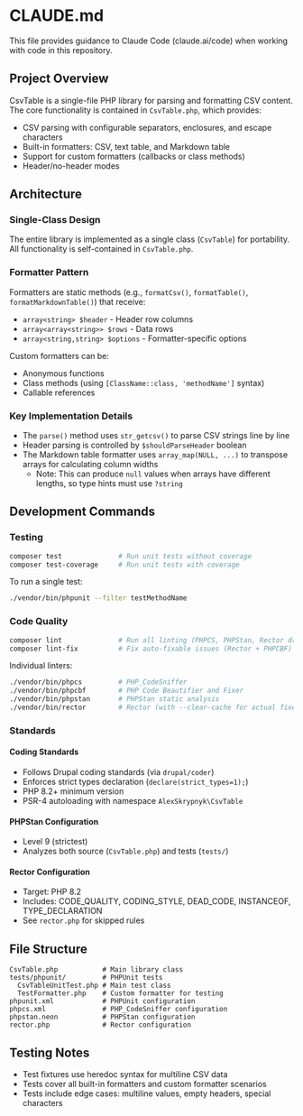 # CLAUDE.md

This file provides guidance to Claude Code (claude.ai/code) when working with code in this repository.

## Project Overview

CsvTable is a single-file PHP library for parsing and formatting CSV content. The core functionality is contained in `CsvTable.php`, which provides:
- CSV parsing with configurable separators, enclosures, and escape characters
- Built-in formatters: CSV, text table, and Markdown table
- Support for custom formatters (callbacks or class methods)
- Header/no-header modes

## Architecture

### Single-Class Design
The entire library is implemented as a single class (`CsvTable`) for portability. All functionality is self-contained in `CsvTable.php`.

### Formatter Pattern
Formatters are static methods (e.g., `formatCsv()`, `formatTable()`, `formatMarkdownTable()`) that receive:
- `array<string> $header` - Header row columns
- `array<array<string>> $rows` - Data rows
- `array<string,string> $options` - Formatter-specific options

Custom formatters can be:
- Anonymous functions
- Class methods (using `[ClassName::class, 'methodName']` syntax)
- Callable references

### Key Implementation Details
- The `parse()` method uses `str_getcsv()` to parse CSV strings line by line
- Header parsing is controlled by `$shouldParseHeader` boolean
- The Markdown table formatter uses `array_map(NULL, ...)` to transpose arrays for calculating column widths
  - Note: This can produce `null` values when arrays have different lengths, so type hints must use `?string`

## Development Commands

### Testing
```bash
composer test              # Run unit tests without coverage
composer test-coverage     # Run unit tests with coverage
```

To run a single test:
```bash
./vendor/bin/phpunit --filter testMethodName
```

### Code Quality
```bash
composer lint              # Run all linting (PHPCS, PHPStan, Rector dry-run)
composer lint-fix          # Fix auto-fixable issues (Rector + PHPCBF)
```

Individual linters:
```bash
./vendor/bin/phpcs         # PHP_CodeSniffer
./vendor/bin/phpcbf        # PHP Code Beautifier and Fixer
./vendor/bin/phpstan       # PHPStan static analysis
./vendor/bin/rector        # Rector (with --clear-cache for actual fixes)
```

### Standards

#### Coding Standards
- Follows Drupal coding standards (via `drupal/coder`)
- Enforces strict types declaration (`declare(strict_types=1);`)
- PHP 8.2+ minimum version
- PSR-4 autoloading with namespace `AlexSkrypnyk\CsvTable`

#### PHPStan Configuration
- Level 9 (strictest)
- Analyzes both source (`CsvTable.php`) and tests (`tests/`)

#### Rector Configuration
- Target: PHP 8.2
- Includes: CODE_QUALITY, CODING_STYLE, DEAD_CODE, INSTANCEOF, TYPE_DECLARATION
- See `rector.php` for skipped rules

## File Structure
```
CsvTable.php           # Main library class
tests/phpunit/         # PHPUnit tests
  CsvTableUnitTest.php # Main test class
  TestFormatter.php    # Custom formatter for testing
phpunit.xml            # PHPUnit configuration
phpcs.xml              # PHP_CodeSniffer configuration
phpstan.neon           # PHPStan configuration
rector.php             # Rector configuration
```

## Testing Notes
- Test fixtures use heredoc syntax for multiline CSV data
- Tests cover all built-in formatters and custom formatter scenarios
- Tests include edge cases: multiline values, empty headers, special characters
